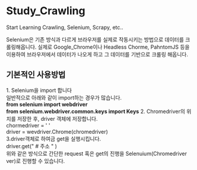 # Study_Crawling
Start Learning Crawling, Selenium, Scrapy, etc..

Selenium은 기존 방식과 다르게 브라우저를 실제로 작동시키는 방법으로 데이터를 크롤링해옵니다.
실제로 Google_Chrome이나 Headless Chorme, PahntomJS 등을 이용하여 브라우저에서 데이터가 나오게 하고 그 데이터를 기반으로 크롤링 해옵니다.

<h2>기본적인 사용방법</h2>
 <p>1. Selenium을 import 합니다 
    <br>
    일반적으로 아래와 같이 import하는 경우가 많습니다.
    <br>
    <strong>from selenium import webdriver
    <br>
    from selenium.webdriver.common.keys import Keys</strong>
    2. Chromedriver의 위치를 저장한 후, driver 객체에 저장합니다.
    <br>
    chormedriver = ' '
    <br> 
    driver = wevdriver.Chrome(chromedriver)
    <br>
    3.driver객체로 하여금 get을 실행시킵니다. 
    <br>
    driver.get(" # 주소 " )
    <br>
    위와 같은 방식으로 간단한 request 혹은 get의 진행을 Selenuium(Chromedriver ver)로 진행할 수 있습니다.
    
  </p>
